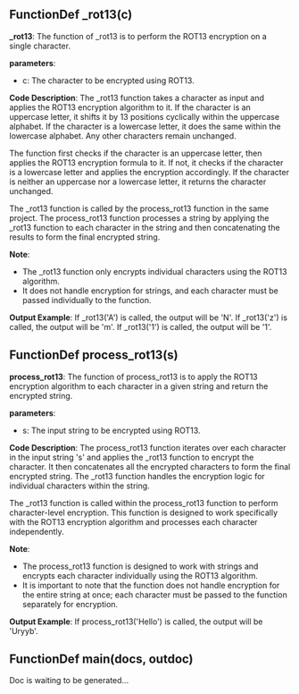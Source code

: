 ## FunctionDef _rot13(c)
**_rot13**: The function of _rot13 is to perform the ROT13 encryption on a single character.

**parameters**:
- c: The character to be encrypted using ROT13.

**Code Description**:
The _rot13 function takes a character as input and applies the ROT13 encryption algorithm to it. If the character is an uppercase letter, it shifts it by 13 positions cyclically within the uppercase alphabet. If the character is a lowercase letter, it does the same within the lowercase alphabet. Any other characters remain unchanged.

The function first checks if the character is an uppercase letter, then applies the ROT13 encryption formula to it. If not, it checks if the character is a lowercase letter and applies the encryption accordingly. If the character is neither an uppercase nor a lowercase letter, it returns the character unchanged.

The _rot13 function is called by the process_rot13 function in the same project. The process_rot13 function processes a string by applying the _rot13 function to each character in the string and then concatenating the results to form the final encrypted string.

**Note**:
- The _rot13 function only encrypts individual characters using the ROT13 algorithm.
- It does not handle encryption for strings, and each character must be passed individually to the function.

**Output Example**:
If _rot13('A') is called, the output will be 'N'.
If _rot13('z') is called, the output will be 'm'.
If _rot13('1') is called, the output will be '1'.
## FunctionDef process_rot13(s)
**process_rot13**: The function of process_rot13 is to apply the ROT13 encryption algorithm to each character in a given string and return the encrypted string.

**parameters**:
- s: The input string to be encrypted using ROT13.

**Code Description**:
The process_rot13 function iterates over each character in the input string 's' and applies the _rot13 function to encrypt the character. It then concatenates all the encrypted characters to form the final encrypted string. The _rot13 function handles the encryption logic for individual characters within the string.

The _rot13 function is called within the process_rot13 function to perform character-level encryption. This function is designed to work specifically with the ROT13 encryption algorithm and processes each character independently.

**Note**:
- The process_rot13 function is designed to work with strings and encrypts each character individually using the ROT13 algorithm.
- It is important to note that the function does not handle encryption for the entire string at once; each character must be passed to the function separately for encryption.

**Output Example**:
If process_rot13('Hello') is called, the output will be 'Uryyb'.
## FunctionDef main(docs, outdoc)
Doc is waiting to be generated...
